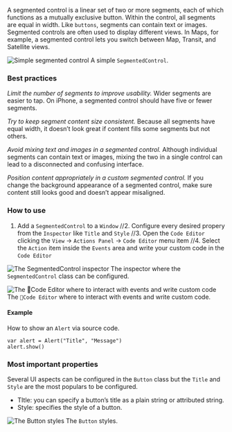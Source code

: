 A segmented control is a linear set of two or more segments, each of which functions as a mutually exclusive button. Within the control, all segments are equal in width. Like `buttons`, segments can contain text or images. Segmented controls are often used to display different views. In Maps, for example, a segmented control lets you switch between Map, Transit, and Satellite views.

![Simple segmented control](images/segmentedcontrol1.png)
A simple `SegmentedControl`.

### Best practices
*Limit the number of segments to improve usability.* Wider segments are easier to tap. On iPhone, a segmented control should have five or fewer segments.

*Try to keep segment content size consistent.* Because all segments have equal width, it doesn’t look great if content fills some segments but not others.

*Avoid mixing text and images in a segmented control.* Although individual segments can contain text or images, mixing the two in a single control can lead to a disconnected and confusing interface.

*Position content appropriately in a custom segmented control.* If you change the background appearance of a segmented control, make sure content still looks good and doesn’t appear misaligned.

### How to use
1. Add a `SegmentedControl` to a `Window`
//2. Configure every desired propery from the `Inspector` like `Title` and `Style`
//3. Open the `Code Editor` clicking the `View` ->  `Actions Panel`  -> `Code Editor` menu item
//4. Select the `Action` item inside the `Events` area and write your custom code in the `Code Editor`

![The `SegmentedControl` inspector](images/segmentedcontrol2.png)
The inspector where the `SegmentedControl` class can be configured.

![The `Code Editor` where to interact with events and write custom code](images/segmentedcontrol3.png)
The `Code Editor` where to interact with events and write custom code.

#### Example
How to show an `Alert` via source code.
```
var alert = Alert("Title", "Message")
alert.show()
```

### Most important properties
Several UI aspects can be configured in the `Button` class but the `Title` and `Style` are the most populars to be configured.
- TItle: you can specify a button’s title as a plain string or attributed string.
- Style: specifies the style of a button.

![The `Button` styles](images/button4.png)
The `Button` styles.
